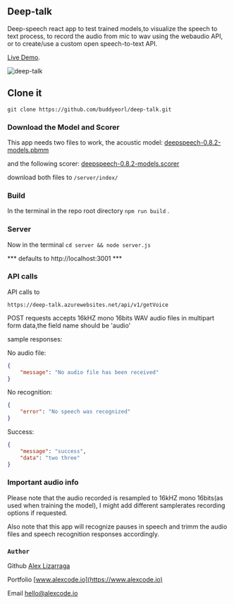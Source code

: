 ## Deep-talk
Deep-speech react app to test trained models,to visualize the speech to text process, to record the audio from mic to wav using the webaudio API, or to create/use a custom open speech-to-text API.

[Live Demo](https://deep-talk.azurewebsites.net/).

![deep-talk](https://repository-images.githubusercontent.com/305024458/55411800-1a4f-11eb-9645-0e2fe529f5a7)


## Clone it

```
git clone https://github.com/buddyeorl/deep-talk.git
```

### Download the Model and Scorer

This app needs two files to work, the acoustic model:
[deepspeech-0.8.2-models.pbmm](https://github.com/mozilla/DeepSpeech/releases/download/v0.8.2/deepspeech-0.8.2-models.pbmm)

and the following scorer:
[deepspeech-0.8.2-models.scorer](https://github.com/mozilla/DeepSpeech/releases/download/v0.8.2/deepspeech-0.8.2-models.scorer)

download both files to `/server/index/`

### Build

In the terminal in the repo root directory `npm run build` .

### Server

Now in the terminal `cd server && node server.js`

*** defaults to http://localhost:3001 ***

### API calls

API calls to 

`https://deep-talk.azurewebsites.net/api/v1/getVoice`

POST requests accepts 16kHZ mono 16bits WAV audio files in multipart form data,the field name should be 'audio'

sample responses:

No audio file:
```json
{
    "message": "No audio file has been received"
}
```

No recognition:
```json
{
    "error": "No speech was recognized"
}
```

Success:
```json
{
    "message": "success",
    "data": "two three"
}
```

### Important audio info

Please note that the audio recorded is resampled to 16kHZ mono 16bits(as used when training the model), I might add different samplerates recording options if requested.

Also note that this app will recognize pauses in speech and trimm the audio files and speech recognition responses accordingly.

### `Author`
Github
[Alex Lizarraga](https://github.com/buddyeorl)

Portfolio
[www.alexcode.io](https://www.alexcode.io)

Email
[hello@alexcode.io](hello@alexcode.io)




